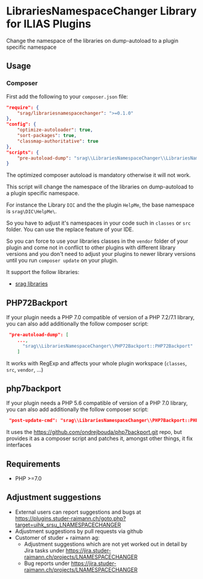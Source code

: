 # LibrariesNamespaceChanger Library for ILIAS Plugins

Change the namespace of the libraries on dump-autoload to a plugin specific namespace

## Usage

### Composer
First add the following to your `composer.json` file:
```json
"require": {
    "srag/librariesnamespacechanger": ">=0.1.0"
},
"config": {
    "optimize-autoloader": true,
    "sort-packages": true,
    "classmap-authoritative": true
},
"scripts": {
    "pre-autoload-dump": "srag\\LibrariesNamespaceChanger\\LibrariesNamespaceChanger::rewriteLibrariesNamespaces"
}
```

The optimized composer autoload is mandatory otherwise it will not work.

This script will change the namespace of the libraries on dump-autoload to a plugin specific namespace.

For instance the Library `DIC` and the the plugin `HelpMe`, the base namespace is `srag\DIC\HelpMe\`.

So you have to adjust it's namespaces in your code such in `classes` or `src` folder. You can use the replace feature of your IDE.

So you can force to use your libraries classes in the `vendor` folder of your plugin and come not in conflict to other plugins with different library versions and you don't need to adjust your plugins to newer library versions until you run `composer update` on your plugin.

It support the follow libraries:
* [srag libraries](https://packagist.org/packages/srag)

## PHP72Backport
If your plugin needs a PHP 7.0 compatible of version of a PHP 7.2/7.1 library, you can also add additionally the follow composer script:
```json
 "pre-autoload-dump": [
    ...,
      "srag\\LibrariesNamespaceChanger\\PHP72Backport::PHP72Backport"
    ]
```

It works with RegExp and affects your whole plugin workspace (`classes`, `src`, `vendor`, ...)

## php7backport
If your plugin needs a PHP 5.6 compatible of version of a PHP 7.0 library, you can also add additionally the follow composer script:
```json
 "post-update-cmd": "srag\\LibrariesNamespaceChanger\\PHP7Backport::PHP7Backport"
```

It uses the https://github.com/ondrejbouda/php7backport.git repo, but provides it as a composer script and patches it, amongst other things, it fix interfaces

## Requirements
* PHP >=7.0

## Adjustment suggestions
* External users can report suggestions and bugs at https://plugins.studer-raimann.ch/goto.php?target=uihk_srsu_LNAMESPACECHANGER
* Adjustment suggestions by pull requests via github
* Customer of studer + raimann ag: 
	* Adjustment suggestions which are not yet worked out in detail by Jira tasks under https://jira.studer-raimann.ch/projects/LNAMESPACECHANGER
	* Bug reports under https://jira.studer-raimann.ch/projects/LNAMESPACECHANGER
